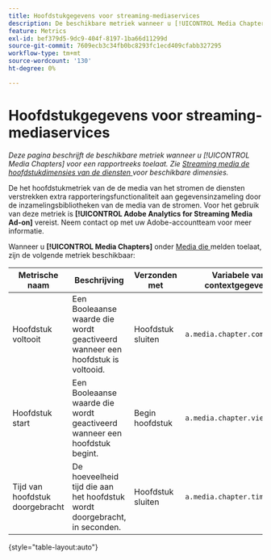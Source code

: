 ```yaml
---
title: Hoofdstukgegevens voor streaming-mediaservices
description: De beschikbare metriek wanneer u [!UICONTROL Media Chapters] voor een rapportreeks toelaat.
feature: Metrics
exl-id: bef379d5-9dc9-404f-8197-1ba66d11299d
source-git-commit: 7609ecb3c34fb0bc8293fc1ecd409cfabb327295
workflow-type: tm+mt
source-wordcount: '130'
ht-degree: 0%

---
```


# Hoofdstukgegevens voor streaming-mediaservices

*Deze pagina beschrijft de beschikbare metriek wanneer u [!UICONTROL Media Chapters] voor een rapportreeks toelaat. Zie [ Streaming media de hoofdstukdimensies van de diensten ](../dimensions/sm-chapters.md) voor beschikbare dimensies.*

De het hoofdstukmetriek van de de media van het stromen de diensten verstrekken extra rapporteringsfunctionaliteit aan gegevensinzameling door de inzamelingsbibliotheken van de media van de stromen. Voor het gebruik van deze metriek is **[!UICONTROL Adobe Analytics for Streaming Media Ad-on]** vereist. Neem contact op met uw Adobe-accountteam voor meer informatie.

Wanneer u **[!UICONTROL Media Chapters]** onder [ Media die ](/help/admin/admin/c-manage-report-suites/c-edit-report-suites/media-management.md) melden toelaat, zijn de volgende metriek beschikbaar:

| Metrische naam | Beschrijving | Verzonden met | Variabele van contextgegevens |
| --- | --- | --- | --- |
| Hoofdstuk voltooit | Een Booleaanse waarde die wordt geactiveerd wanneer een hoofdstuk is voltooid. | Hoofdstuk sluiten | `a.media.chapter.complete` |
| Hoofdstuk start | Een Booleaanse waarde die wordt geactiveerd wanneer een hoofdstuk begint. | Begin hoofdstuk | `a.media.chapter.view` |
| Tijd van hoofdstuk doorgebracht | De hoeveelheid tijd die aan het hoofdstuk wordt doorgebracht, in seconden. | Hoofdstuk sluiten | `a.media.chapter.timePlayed` |

{style="table-layout:auto"}
